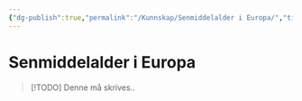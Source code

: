 ```yaml
---
{"dg-publish":true,"permalink":"/Kunnskap/Senmiddelalder i Europa/","title":"Senmiddelalder i Europa","tags":["historie"]}
---
```



# Senmiddelalder i Europa

>[!TODO]
>Denne må skrives..
